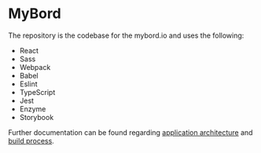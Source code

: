 # MyBord

The repository is the codebase for the mybord.io and uses the following:

  * React
  * Sass
  * Webpack
  * Babel
  * Eslint
  * TypeScript
  * Jest
  * Enzyme
  * Storybook

Further documentation can be found regarding [application architecture](https://github.com/jimmy-e/mybord/tree/master/docs/architecture.md)
and [build process](https://github.com/jimmy-e/mybord/tree/master/docs/build.md).
